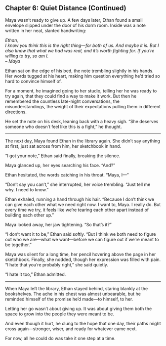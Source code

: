 ## Chapter 6: Quiet Distance (Continued)  

Maya wasn’t ready to give up. A few days later, Ethan found a small envelope slipped under the door of his dorm room. Inside was a note written in her neat, slanted handwriting:

*Ethan,  
I know you think this is the right thing—for both of us. And maybe it is. But I also know that what we had was real, and it’s worth fighting for. If you’re willing to try, so am I.  
– Maya*

Ethan sat on the edge of his bed, the note trembling slightly in his hands. Her words tugged at his heart, making him question everything he’d tried so hard to convince himself of.  

For a moment, he imagined going to her studio, telling her he was ready to try again, that they could find a way to make it work. But then he remembered the countless late-night conversations, the misunderstandings, the weight of their expectations pulling them in different directions.  

He set the note on his desk, leaning back with a heavy sigh. “She deserves someone who doesn’t feel like this is a fight,” he thought.  

---

The next day, Maya found Ethan in the library again. She didn’t say anything at first, just sat across from him, her sketchbook in hand.  

“I got your note,” Ethan said finally, breaking the silence.  

Maya glanced up, her eyes searching his face. “And?”  

Ethan hesitated, the words catching in his throat. “Maya, I—”  

“Don’t say you can’t,” she interrupted, her voice trembling. “Just tell me why. I need to know.”  

Ethan exhaled, running a hand through his hair. “Because I don’t think we can give each other what we need right now. I want to, Maya. I really do. But every time we try, it feels like we’re tearing each other apart instead of building each other up.”  

Maya looked away, her jaw tightening. “So that’s it?”  

“I don’t want it to be,” Ethan said softly. “But I think we both need to figure out who we are—what we want—before we can figure out if we’re meant to be together.”  

Maya was silent for a long time, her pencil hovering above the page in her sketchbook. Finally, she nodded, though her expression was filled with pain. “I hate that you’re probably right,” she said quietly.  

“I hate it too,” Ethan admitted.  

---

When Maya left the library, Ethan stayed behind, staring blankly at the bookshelves. The ache in his chest was almost unbearable, but he reminded himself of the promise he’d made—to himself, to her.  

Letting her go wasn’t about giving up. It was about giving them both the space to grow into the people they were meant to be.  

And even though it hurt, he clung to the hope that one day, their paths might cross again—stronger, wiser, and ready for whatever came next.  

For now, all he could do was take it one step at a time.  
